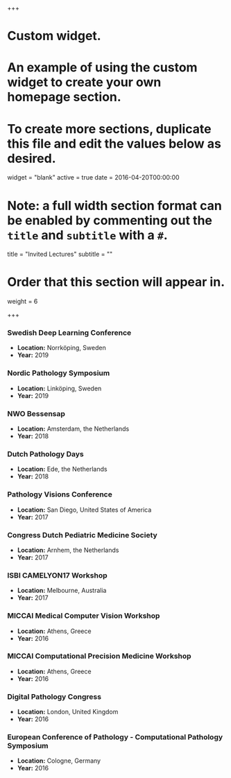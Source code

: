 +++
# Custom widget.
# An example of using the custom widget to create your own homepage section.
# To create more sections, duplicate this file and edit the values below as desired.
widget = "blank"
active = true
date = 2016-04-20T00:00:00

# Note: a full width section format can be enabled by commenting out the `title` and `subtitle` with a `#`.
title = "Invited Lectures"
subtitle = ""

# Order that this section will appear in.
weight = 6

+++

### Swedish Deep Learning Conference
  - **Location:** Norrköping, Sweden
  - **Year:** 2019

### Nordic Pathology Symposium
  - **Location:** Linköping, Sweden
  - **Year:** 2019

### NWO Bessensap
  - **Location:** Amsterdam, the Netherlands
  - **Year:** 2018

### Dutch Pathology Days
  - **Location:** Ede, the Netherlands
  - **Year:** 2018

### Pathology Visions Conference
  - **Location:** San Diego, United States of America
  - **Year:** 2017

### Congress Dutch Pediatric Medicine Society
  - **Location:** Arnhem, the Netherlands
  - **Year:** 2017

### ISBI CAMELYON17 Workshop
  - **Location:** Melbourne, Australia
  - **Year:** 2017

### MICCAI Medical Computer Vision Workshop
  - **Location:** Athens, Greece
  - **Year:** 2016

### MICCAI Computational Precision Medicine Workshop
  - **Location:** Athens, Greece
  - **Year:** 2016

### Digital Pathology Congress
  - **Location:** London, United Kingdom
  - **Year:** 2016

### European Conference of Pathology - Computational Pathology Symposium
  - **Location:** Cologne, Germany
  - **Year:** 2016